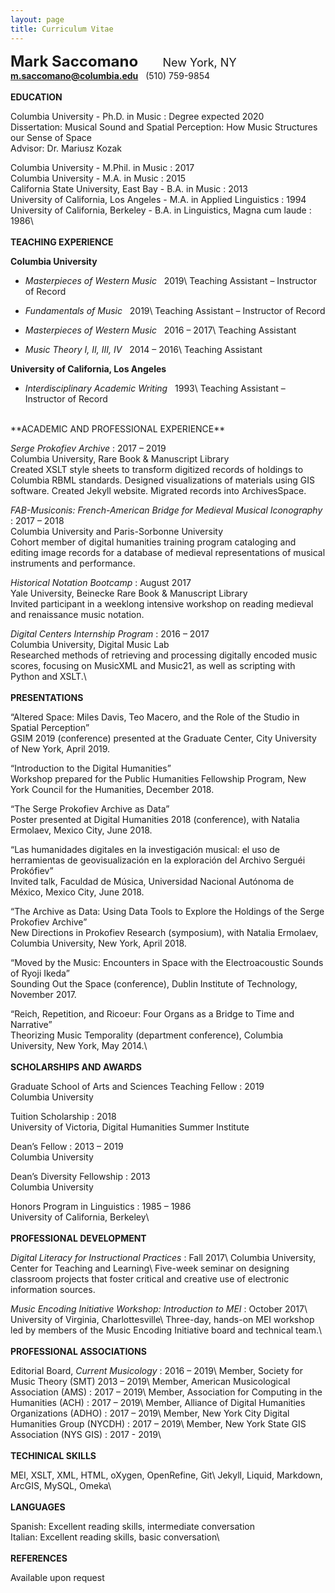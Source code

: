 ```yaml
---
layout: page
title: Curriculum Vitae
---
```

<font size="5"><b>Mark Saccomano</b></font>
<font size="4">&nbsp;&nbsp;&nbsp;&nbsp;&nbsp;&nbsp;&nbsp;New York, NY</font>
<b>m.saccomano@columbia.edu</b>&nbsp;&nbsp;&nbsp;(510) 759-9854
<br/>
<br/>
**EDUCATION**

Columbia University - Ph.D. in Music&nbsp;:&nbsp;Degree expected 2020<br/>
Dissertation: Musical Sound and Spatial Perception: How Music Structures our Sense of Space<br/>
Advisor: Dr. Mariusz Kozak

Columbia University - M.Phil. in Music : 2017<br/>
Columbia University - M.A. in Music : 2015<br/>
California State University, East Bay - B.A. in Music : 2013<br/>
University of California, Los Angeles - M.A. in Applied Linguistics : 1994<br/>
University of California, Berkeley - B.A. in Linguistics, Magna cum laude : 1986\\
<br/>
<br/>
**TEACHING EXPERIENCE**

__Columbia University__<br/>
+ _Masterpieces of Western Music_&nbsp;&nbsp;&nbsp;2019\\
Teaching Assistant – Instructor of Record

+ _Fundamentals of Music_&nbsp;&nbsp;&nbsp;2019\\
Teaching Assistant – Instructor of Record

+ _Masterpieces of Western Music_&nbsp;&nbsp;&nbsp;2016 – 2017\\
Teaching Assistant

+ _Music Theory I, II, III, IV_&nbsp;&nbsp;&nbsp;2014 – 2016\\
Teaching Assistant

__University of California, Los Angeles__<br/>
+ _Interdisciplinary Academic Writing_&nbsp;&nbsp;&nbsp;1993\\
Teaching Assistant – Instructor of Record

<br/>
**ACADEMIC AND PROFESSIONAL EXPERIENCE**

_Serge Prokofiev Archive_ : 2017 – 2019<br/>
Columbia University, Rare Book & Manuscript Library<br/>
Created XSLT style sheets to transform digitized records of holdings to Columbia RBML standards. Designed visualizations of materials using GIS software. Created Jekyll website. Migrated records into ArchivesSpace.

_FAB-Musiconis: French-American Bridge for Medieval Musical Iconography_ : 2017 – 2018<br/>
Columbia University and Paris-Sorbonne University<br/>
Cohort member of digital humanities training program cataloging and editing image records for a database of medieval representations of musical instruments and performance.

_Historical Notation Bootcamp_ : August 2017<br/>
Yale University, Beinecke Rare Book & Manuscript Library<br/>
Invited participant in a weeklong intensive workshop on reading medieval and renaissance music notation.

_Digital Centers Internship Program_ : 2016 – 2017<br/>
Columbia University, Digital Music Lab<br/>
Researched methods of retrieving and processing digitally encoded music scores, focusing on MusicXML and Music21, as well as scripting with Python and XSLT.\\
<br/>
<br/>
**PRESENTATIONS**

“Altered Space: Miles Davis, Teo Macero, and the Role of the Studio in Spatial Perception”<br/>
GSIM 2019 (conference) presented at the Graduate Center, City University of New York, April 2019.

“Introduction to the Digital Humanities”<br/>
 Workshop prepared for the Public Humanities Fellowship Program, New York Council for the Humanities, December 2018.

“The Serge Prokofiev Archive as Data”<br/>
Poster presented at Digital Humanities 2018 (conference), with Natalia Ermolaev, Mexico City, June 2018.

 “Las humanidades digitales en la investigación musical: el uso de herramientas de geovisualización en la exploración del Archivo Serguéi Prokófiev”<br/>
 Invited talk, Faculdad de Música, Universidad Nacional Autónoma de México, Mexico City, June 2018.

“The Archive as Data: Using Data Tools to Explore the Holdings of the Serge Prokofiev Archive”<br/>
 New Directions in Prokofiev Research (symposium), with Natalia Ermolaev, Columbia University, New York, April 2018.

“Moved by the Music: Encounters in Space with the Electroacoustic Sounds of Ryoji Ikeda”<br/>
 Sounding Out the Space (conference), Dublin Institute of Technology, November 2017.

“Reich, Repetition, and Ricoeur: Four Organs as a Bridge to Time and Narrative”<br/> Theorizing Music Temporality (department conference), Columbia University, New&nbsp;York, May 2014.\\
<br/>
<br/>
**SCHOLARSHIPS AND AWARDS**

Graduate School of Arts and Sciences Teaching Fellow : 2019<br/>
Columbia University

Tuition Scholarship : 2018<br/>
University of Victoria, Digital Humanities Summer Institute

Dean’s Fellow : 2013 – 2019<br/>
Columbia University

Dean’s Diversity Fellowship : 2013<br/>
Columbia University

Honors Program in Linguistics : 1985 – 1986<br/>
University of California, Berkeley\\
<br/>
<br/>
**PROFESSIONAL DEVELOPMENT**

_Digital Literacy for Instructional Practices_ : Fall 2017\\
Columbia University, Center for Teaching and Learning\\
Five-week seminar on designing classroom projects that foster critical and creative use of electronic information sources.

_Music Encoding Initiative Workshop: Introduction to MEI_ : October 2017\\
University of Virginia, Charlottesville\\
Three-day, hands-on MEI workshop led by members of the Music Encoding Initiative board and technical team.\\
<br/>
<br/>
**PROFESSIONAL ASSOCIATIONS**

Editorial Board, _Current Musicology_ : 2016 – 2019\\
Member, Society for Music Theory (SMT)	2013 – 2019\\
Member, American Musicological Association (AMS) : 2017 – 2019\\
Member, Association for Computing in the Humanities (ACH) : 2017 – 2019\\
Member, Alliance of Digital Humanities Organizations (ADHO) : 2017 – 2019\\
Member, New York City Digital Humanities Group (NYCDH) : 2017 – 2019\\
Member, New York State GIS Association (NYS GIS) : 2017 - 2019\\
<br/>
<br/>
**TECHINICAL SKILLS**

MEI, XSLT, XML, HTML, oXygen, OpenRefine, Git\\
Jekyll, Liquid, Markdown, ArcGIS, MySQL, Omeka\\
<br/>
<br/>
**LANGUAGES**

Spanish:	Excellent reading skills, intermediate conversation<br/>
Italian:	Excellent reading skills, basic conversation\\
<br/>
<br/>
**REFERENCES**

Available upon request
